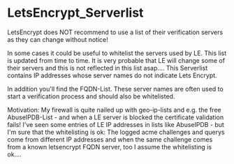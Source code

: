 # LetsEncrypt_Serverlist
LetsEncrypt does NOT recommend to use a list of their verification servers as they can change without notice!

In some cases it could be useful to whitelist the servers used by LE.
This list is updated from time to time.
It is very probable that LE will change some of their servers and this is not reflected in this list asap....
This Serverlist contains IP addresses whose server names do not indicate Lets Encrypt.

In addition you'll find the FQDN-List. These server names are often used to start a verification process and should also be whitelisted.

Motivation:
My firewall is quite nailed up with geo-ip-lists and e.g. the free AbuseIPDB-List - and when a LE server is blocked the certificate validation fails!
I've seen some entries of LE IP addresses in lists like AbuseIPDB - but I'm sure that the whitelisting is ok:
The logged acme challenges and querys come from different IP addresses and when the same challenge comes from a known letsencrypt FQDN server, too I assume the whitelisting is ok....
